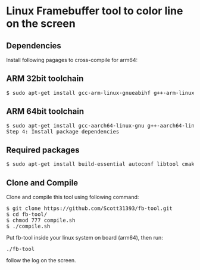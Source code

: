 # Linux Framebuffer tool to color line on the screen


## Dependencies

Install following pagages to cross-compile for arm64:

## ARM 32bit toolchain
<pre>
$ sudo apt-get install gcc-arm-linux-gnueabihf g++-arm-linux-gnueabihf
</pre>

## ARM 64bit toolchain
<pre>
$ sudo apt-get install gcc-aarch64-linux-gnu g++-aarch64-linux-gnu
Step 4: Install package dependencies
</pre>

## Required packages

<pre>
$ sudo apt-get install build-essential autoconf libtool cmake pkg-config git python-dev swig3.0 libpcre3-dev nodejs-dev
</pre>

## Clone and Compile

Clone and compile this tool using following command:

<pre>
$ git clone https://github.com/Scott31393/fb-tool.git 
$ cd fb-tool/
$ chmod 777 compile.sh
$ ./compile.sh
</pre>

Put fb-tool inside your linux system on board (arm64), then run:
<pre>
./fb-tool
</pre>

follow the log on the screen.


